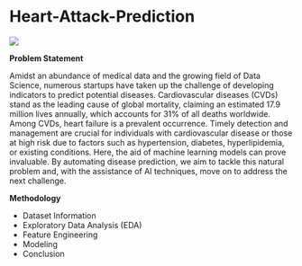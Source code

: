 # Heart-Attack-Prediction
![](https://media.istockphoto.com/id/1293132839/photo/human-heart-with-blocked-arteries.jpg?s=612x612&w=0&k=20&c=8IeDMz8kjt0Qn3L5LIuZo26PbO7cZFg5p-LKGU0ToU0=)

**Problem Statement**

Amidst an abundance of medical data and the growing field of Data Science, numerous startups have taken up the challenge of developing indicators to predict potential diseases. Cardiovascular diseases (CVDs) stand as the leading cause of global mortality, claiming an estimated 17.9 million lives annually, which accounts for 31% of all deaths worldwide. Among CVDs, heart failure is a prevalent occurrence. Timely detection and management are crucial for individuals with cardiovascular disease or those at high risk due to factors such as hypertension, diabetes, hyperlipidemia, or existing conditions. Here, the aid of machine learning models can prove invaluable. By automating disease prediction, we aim to tackle this natural problem and, with the assistance of AI techniques, move on to address the next challenge.

**Methodology**
- Dataset Information
- Exploratory Data Analysis (EDA)
- Feature Engineering
- Modeling
- Conclusion
